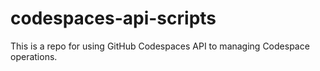 # codespaces-api-scripts
This is a repo for using GitHub Codespaces API to managing Codespace operations.
